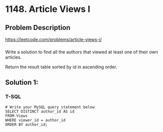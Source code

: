 # 1148. Article Views I

## Problem Description
https://leetcode.com/problems/article-views-i/
###
Write a solution to find all the authors that viewed at least one of their own articles.

Return the result table sorted by id in ascending order.

## Solution 1:
### T-SQL
```
# Write your MySQL query statement below
SELECT DISTINCT author_id AS id
FROM Views
WHERE viewer_id = author_id
ORDER BY author_id;
```
